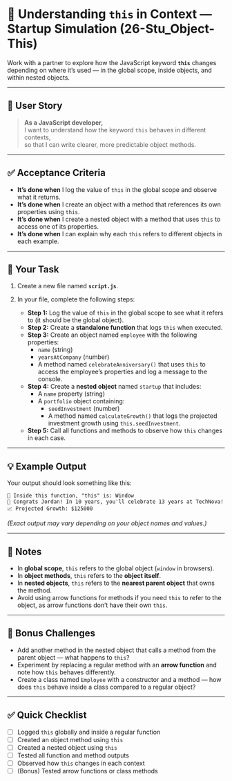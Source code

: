 # 💼 Understanding `this` in Context — Startup Simulation (26-Stu_Object-This)

Work with a partner to explore how the JavaScript keyword **`this`** changes depending on where it’s used — in the global scope, inside objects, and within nested objects.

---

## 👤 User Story

> **As a JavaScript developer,**  
> I want to understand how the keyword `this` behaves in different contexts,  
> so that I can write clearer, more predictable object methods.

---

## ✅ Acceptance Criteria

- **It’s done when** I log the value of `this` in the global scope and observe what it returns.  
- **It’s done when** I create an object with a method that references its own properties using `this`.  
- **It’s done when** I create a nested object with a method that uses `this` to access one of its properties.  
- **It’s done when** I can explain why each `this` refers to different objects in each example.  

---

## 🧱 Your Task

1. Create a new file named **`script.js`**.  
2. In your file, complete the following steps:  

   - **Step 1:** Log the value of `this` in the global scope to see what it refers to (it should be the global object).  
   - **Step 2:** Create a **standalone function** that logs `this` when executed.  
   - **Step 3:** Create an object named `employee` with the following properties:  
     - `name` (string)  
     - `yearsAtCompany` (number)  
     - A method named `celebrateAnniversary()` that uses `this` to access the employee’s properties and log a message to the console.  
   - **Step 4:** Create a **nested object** named `startup` that includes:  
     - A `name` property (string)  
     - A `portfolio` object containing:  
       - `seedInvestment` (number)  
       - A method named `calculateGrowth()` that logs the projected investment growth using `this.seedInvestment`.  
   - **Step 5:** Call all functions and methods to observe how `this` changes in each case.

---

## 💡 Example Output

Your output should look something like this:

```
👋 Inside this function, "this" is: Window
🎉 Congrats Jordan! In 10 years, you'll celebrate 13 years at TechNova!
📈 Projected Growth: $125000
```

*(Exact output may vary depending on your object names and values.)*

---

## 📝 Notes

- In **global scope**, `this` refers to the global object (`window` in browsers).  
- In **object methods**, `this` refers to the **object itself**.  
- In **nested objects**, `this` refers to the **nearest parent object** that owns the method.  
- Avoid using arrow functions for methods if you need `this` to refer to the object, as arrow functions don’t have their own `this`.  

---

## 🧠 Bonus Challenges

- Add another method in the nested object that calls a method from the parent object — what happens to `this`?  
- Experiment by replacing a regular method with an **arrow function** and note how `this` behaves differently.  
- Create a class named `Employee` with a constructor and a method — how does `this` behave inside a class compared to a regular object?  

---

## ✅ Quick Checklist

- [ ] Logged `this` globally and inside a regular function  
- [ ] Created an object method using `this`  
- [ ] Created a nested object using `this`  
- [ ] Tested all function and method outputs  
- [ ] Observed how `this` changes in each context  
- [ ] (Bonus) Tested arrow functions or class methods  
